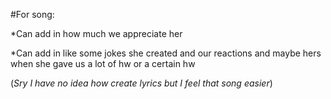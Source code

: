 #For song:

*Can add in how much we appreciate her

*Can add in like some jokes she created and our reactions and maybe hers when she gave us a lot of hw or a certain hw

(_Sry I have no idea how create lyrics but I feel that song easier_)
